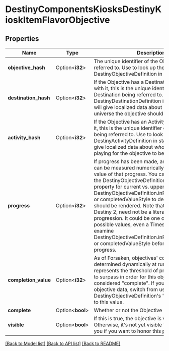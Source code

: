 # DestinyComponentsKiosksDestinyKioskItemFlavorObjective

## Properties

Name | Type | Description | Notes
------------ | ------------- | ------------- | -------------
**objective_hash** | Option<**i32**> | The unique identifier of the Objective being referred to. Use to look up the DestinyObjectiveDefinition in static data. | [optional]
**destination_hash** | Option<**i32**> | If the Objective has a Destination associated with it, this is the unique identifier of the Destination being referred to. Use to look up the DestinyDestinationDefinition in static data. This will give localized data about *where* in the universe the objective should be achieved. | [optional]
**activity_hash** | Option<**i32**> | If the Objective has an Activity associated with it, this is the unique identifier of the Activity being referred to. Use to look up the DestinyActivityDefinition in static data. This will give localized data about *what* you should be playing for the objective to be achieved. | [optional]
**progress** | Option<**i32**> | If progress has been made, and the progress can be measured numerically, this will be the value of that progress. You can compare it to the DestinyObjectiveDefinition.completionValue property for current vs. upper bounds, and use DestinyObjectiveDefinition.inProgressValueStyle or completedValueStyle to determine how this should be rendered. Note that progress, in Destiny 2, need not be a literal numeric progression. It could be one of a number of possible values, even a Timestamp. Always examine DestinyObjectiveDefinition.inProgressValueStyle or completedValueStyle before rendering progress. | [optional]
**completion_value** | Option<**i32**> | As of Forsaken, objectives' completion value is determined dynamically at runtime.  This value represents the threshold of progress you need to surpass in order for this objective to be considered \"complete\".  If you were using objective data, switch from using the DestinyObjectiveDefinition's \"completionValue\" to this value. | [optional]
**complete** | Option<**bool**> | Whether or not the Objective is completed. | [optional]
**visible** | Option<**bool**> | If this is true, the objective is visible in-game. Otherwise, it's not yet visible to the player. Up to you if you want to honor this property. | [optional]

[[Back to Model list]](../README.md#documentation-for-models) [[Back to API list]](../README.md#documentation-for-api-endpoints) [[Back to README]](../README.md)


